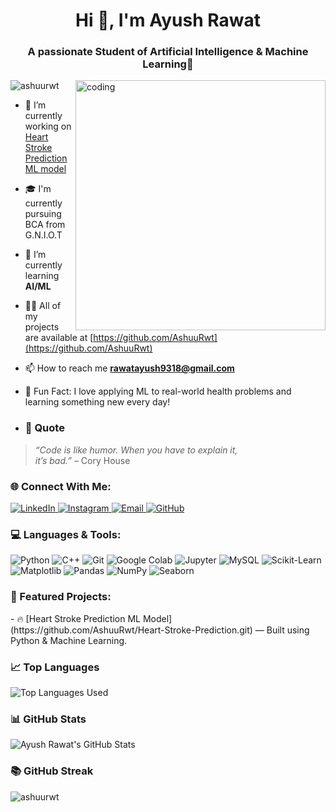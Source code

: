 <h1 align="center">Hi 👋, I'm Ayush Rawat</h1>
<h3 align="center">A passionate Student of Artificial Intelligence & Machine Learning🚀</h3>

<img align="right" alt="coding" width="400" src="https://user-images.githubusercontent.com/55389276/140866485-8fb1c876-9a8f-4d6a-98dc-08c4981eaf70.gif">

<p align="left"> <img src="https://komarev.com/ghpvc/?username=ashuurwt&label=Profile%20views&color=0e75b6&style=flat" alt="ashuurwt" /> </p>

- 🔭 I’m currently working on [Heart Stroke Prediction ML model](https://github.com/AshuuRwt/ML-Project.git)

- 🎓 I'm currently pursuing BCA from G.N.I.O.T

- 🌱 I’m currently learning **AI/ML**

- 👨‍💻 All of my projects are available at [https://github.com/AshuuRwt](https://github.com/AshuuRwt)

- 📫 How to reach me **rawatayush9318@gmail.com**
  
- 🧠 Fun Fact: I love applying ML to real-world health problems and learning something new every day!

- <h3>💬 Quote</h3>

<blockquote>
  <p style="margin: 0; padding: 0;">
    <em>“Code is like humor. When you have to explain it,<br>
    it’s bad.”</em> – Cory House
  </p>
</blockquote>

<h3>🌐 Connect With Me:</h3>

<p>
  <a href="http://www.linkedin.com/in/rawatayushh" target="_blank">
    <img src="https://img.shields.io/badge/LinkedIn-0077B5?style=for-the-badge&logo=linkedin&logoColor=white" alt="LinkedIn" />
  </a>

  <a href="https://instagram.com/ashuux_._" target="_blank">
    <img src="https://img.shields.io/badge/Instagram-E4405F?style=for-the-badge&logo=instagram&logoColor=white" alt="Instagram" />
  </a>

  <a href="mailto:rawatayush9318@gmail.com">
    <img src="https://img.shields.io/badge/Gmail-D14836?style=for-the-badge&logo=gmail&logoColor=white" alt="Email" />
  </a>
  <a href="https://github.com/AshuuRwt" target="_blank">
  <img src="https://img.shields.io/badge/GitHub-181717?style=for-the-badge&logo=github&logoColor=white" alt="GitHub" />
</a>
</p>


<h3>💻 Languages & Tools:</h3>

<p>
  <img src="https://img.shields.io/badge/Python-3776AB?style=for-the-badge&logo=python&logoColor=white" alt="Python" />
  <img src="https://img.shields.io/badge/C++-00599C?style=for-the-badge&logo=c%2B%2B&logoColor=white" alt="C++" />
  <img src="https://img.shields.io/badge/Git-F05032?style=for-the-badge&logo=git&logoColor=white" alt="Git" />
  <img src="https://img.shields.io/badge/Google%20Colab-F9AB00?style=for-the-badge&logo=googlecolab&logoColor=black" alt="Google Colab" />
  <img src="https://img.shields.io/badge/Jupyter-F37626?style=for-the-badge&logo=jupyter&logoColor=white" alt="Jupyter" />
  <img src="https://img.shields.io/badge/MySQL-4479A1?style=for-the-badge&logo=mysql&logoColor=white" alt="MySQL" />
  <img src="https://img.shields.io/badge/scikit--learn-F7931E?style=for-the-badge&logo=scikit-learn&logoColor=white" alt="Scikit-Learn" />
  <img src="https://img.shields.io/badge/Matplotlib-11557C?style=for-the-badge&logo=matplotlib&logoColor=white" alt="Matplotlib" />
  <img src="https://img.shields.io/badge/Pandas-150458?style=for-the-badge&logo=pandas&logoColor=white" alt="Pandas" />
  <img src="https://img.shields.io/badge/Numpy-013243?style=for-the-badge&logo=numpy&logoColor=white" alt="NumPy" />
  <img src="https://img.shields.io/badge/Seaborn-76B900?style=for-the-badge&logo=seaborn&logoColor=white" alt="Seaborn" />
</p>

<h3>📂 Featured Projects:</h3>
- 🔥 [Heart Stroke Prediction ML Model](https://github.com/AshuuRwt/Heart-Stroke-Prediction.git) — Built using Python & Machine Learning.

<h3>📈 Top Languages</h3>

<p>
  <img src="https://github-readme-stats.vercel.app/api/top-langs/?username=AshuuRwt&theme=tokyonight" alt="Top Languages Used" />
</p>


  <h3>📊 GitHub Stats</h3>

<p>
  <img src="https://github-readme-stats.vercel.app/api?username=Ashuurwt&show_icons=true&theme=tokyonight" alt="Ayush Rawat's GitHub Stats" />
</p>

  <!-- GitHub Stats -->
  
  <h3>📚 GitHub Streak</h3>

<p><img align="left" src="https://github-readme-streak-stats.herokuapp.com/?user=ashuurwt&theme=tokyonight" alt="ashuurwt" /></p>

